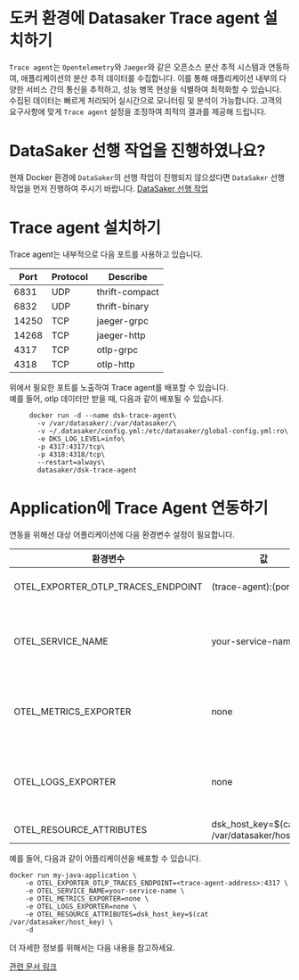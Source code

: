 # 도커 환경에 Datasaker Trace agent 설치하기

`Trace agent`는 `Opentelemetry`와 `Jaeger`와 같은 오픈소스 분산 추적 시스템과 연동하여, 애플리케이션의 분산 추적 데이터를 수집합니다. 
이를 통해 애플리케이션 내부의 다양한 서비스 간의 통신을 추적하고, 성능 병목 현상을 식별하여 최적화할 수 있습니다. 
수집된 데이터는 빠르게 처리되어 실시간으로 모니터링 및 분석이 가능합니다. 
고객의 요구사항에 맞게 `Trace agent` 설정을 조정하여 최적의 결과를 제공해 드립니다.

# DataSaker 선행 작업을 진행하였나요?

현재 Docker 환경에 `DataSaker`의 선행 작업이 진행되지 않으셨다면 `DataSaker` 선행 작업을 먼저 진행하여 주시기 바랍니다. [DataSaker 선행 작업](${PREPARATION_MANUAL_KR})

# Trace agent 설치하기

Trace agent는 내부적으로 다음 포트를 사용하고 있습니다.

| Port  | Protocol | Describe       |
|-------|----------|----------------|
| 6831  | UDP      | thrift-compact |
| 6832  | UDP      | thrift-binary  |
| 14250 | TCP      | jaeger-grpc    |
| 14268 | TCP      | jaeger-http    |
| 4317  | TCP      | otlp-grpc      |
| 4318  | TCP      | otlp-http      |

위에서 필요한 포트를 노출하여 Trace agent를 배포할 수 있습니다. \
예를 들어, otlp 데이터만 받을 때, 다음과 같이 배포될 수 있습니다.

```shell
     docker run -d --name dsk-trace-agent\
       -v /var/datasaker/:/var/datasaker/\
       -v ~/.datasaker/config.yml:/etc/datasaker/global-config.yml:ro\
       -e DKS_LOG_LEVEL=info\
       -p 4317:4317/tcp\
       -p 4318:4318/tcp\
       --restart=always\
       datasaker/dsk-trace-agent
```

# Application에 Trace Agent 연동하기

연동을 위해선 대상 어플리케이션에 다음 환경변수 설정이 필요합니다.

| 환경변수                               | 값                                           | 설명                 |
|------------------------------------|---------------------------------------------|--------------------|
| OTEL_EXPORTER_OTLP_TRACES_ENDPOINT | (trace-agent):(port)                        | trace-agent 주소     |
| OTEL_SERVICE_NAME                  | your-service-name                           | 화면에 표시되길 원하는 서비스 명 |
| OTEL_METRICS_EXPORTER              | none                                        | 불필요 메트릭데이터 생성 방지용  |
| OTEL_LOGS_EXPORTER                 | none                                        | 불필요 로그데이터 생성 방지용   |
| OTEL_RESOURCE_ATTRIBUTES           | dsk_host_key=$(cat /var/datasaker/host_key) | -                  |

예를 들어, 다음과 같이 어플리케이션을 배포할 수 있습니다.

```shell
docker run my-java-application \
    -e OTEL_EXPORTER_OTLP_TRACES_ENDPOINT=<trace-agent-address>:4317 \
    -e OTEL_SERVICE_NAME=your-service-name \
    -e OTEL_METRICS_EXPORTER=none \
    -e OTEL_LOGS_EXPORTER=none \
    -e OTEL_RESOURCE_ATTRIBUTES=dsk_host_key=$(cat /var/datasaker/host_key) \
    -d
```

더 자세한 정보를 위해서는 다음 내용을 참고하세요.

[관련 문서 링크](https://github.com/datasaker/documentation/tree/main/settings/dsk-trace-agent/Instrumentation)
